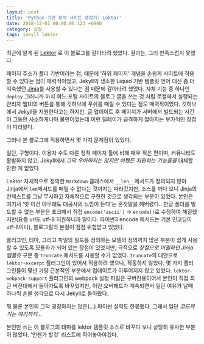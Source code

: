 ```yaml
---
layout: post
title: 'Python 기반 정적 사이트 생성기: Lektor'
date: 2018-12-01 00:00:00.123 +0900
category: 삽질
tags: jekyll lektor
---
```


최근에 알게 된 [Lektor](https://www.getlektor.com) 로 이 블로그를 갈아타려 했었다. 결과는, 그리 만족스럽지 못했다.

페이지 주소가 폴더 기반이라는 점, 때문에 '하위 페이지' 개념을 손쉽게 사이트에 적용할 수 있다는 점이 매력적이었고, Jekyll의 생소한 Liquid 기반 템플릿 언어 대신 좀 더 익숙했던 [Jinja](http://jinja.pocoo.org/docs/2.10/)를 사용할 수 있다는 점 때문에 갈아타려 했었다. 자체 기능 중 하나인 `deploy` 그러니까 마치 여느 포털 사이트의 블로그 글을 쓰는 것 처럼 로컬에서 실행되는 관리자 웹UI의 버튼을 통해 깃허브에 푸쉬를 때릴 수 있다는 점도 매력적이었다. 깃허브에서 Jekyll을 지원한다고는 하지만, 글 업데이트 후 페이지가 서버에서 빌드되는 시간이 그동안 사소하게나마 불만이었는데 이런 딜레이가 급격하게 짧아지는 부가적인 장점이 따라왔다.

그러나 본 블로그에 적용하면서 몇 가지 문제점이 있었다.

일단, 구형이다. 이용자 수도 다른 정적 페이지 툴에 비해 매우 적은 편이며, 커뮤니티도 활발하지 않고, Jekyll에서 _그닥 우아하지는 않지만 어쨌든 지원하는 기능들을_ 대체할 만한 게 없었다

Lektor 자체적으로 정의한 `Markdown` 클래스에서 `__len__`메서드가 정의되지 않아 Jinja에서 `len`메서드를 때릴 수 없다는 것까지는 따라갔지만, 소스를 까다 보니 Jinja의 컨택스트를 그냥 무시하고 자체적으로 구현한 것으로 생각되는 부분이 있었다. 본인은 여기서 '앗 이건 아무래도 대공사의 느낌이 든다'는 혼잣말을 해버렸다.. 한글 폴더를 빌드할 수 없는 부분은 포크해서 직접 `encode('ascii')` -> `encode()`로 수정하여 해결했지만(요즘 url도 utf-8 지원하니까 말이다. 파이썬3 encode 메서드는 기본 인코딩이 utf-8이다), 블로그질의 본질이 점점 위협받고 있었다.

플러그인, 테마, 그리고 파일의 필드를 정의하는 모델의 정의까지 많은 부분이 쉽게 사용할 수 있도록 모듈화가 되어 있는 장점이 있었지만, 극적으로 _장점으로 어필하던 Jinja 템플릿_ 구문 중 `truncate` 메서드를 사용할 수가 없었다. `truncate`의 대안으로 `lektor-excerpt` 플러그인이 있어서 적용하려 했으나, 작동하지 않았다. 몇 가지 플러그인들이 몇년 가량 근본적인 부분에서 업데이트가 이루어지지 않고 있었다. `lektor-webpack-support` 플러그인의 webpack 설정 파일은 구버전용이어서 본인이 직접 최근 버전대에서 돌아가도록 바꾸었지만, 이런 오버헤드가 계속되면서 일단 여유가 날때 하나씩 손볼 생각으로 다시 Jekyll로 돌아왔다.

뭐 물론 본인의 그닥 굉장하지는 않은(...) 파이썬 실력도 한몫했다. 그래서 일단 _코드까기는 여기까지..._

본인만 쓰는 이 블로그의 테마를 lektor 템플릿 소스로 바꾸다 보니 상당히 유사한 부분이 많았다. '언젠가 할것' 리스트에 적어놓아야겠다.
